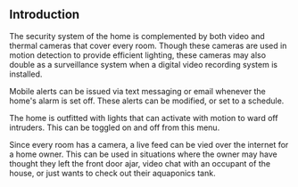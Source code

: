 ## Introduction

The security system of the home is complemented by both video and thermal cameras that cover every room. Though these cameras are used in motion detection to provide efficient lighting, these cameras may also double as a surveillance system when a digital video recording system is installed.

Mobile alerts can be issued via text messaging or email whenever the home's alarm is set off. These alerts can be modified, or set to a schedule.

The home is outfitted with lights that can activate with motion to ward off intruders. This can be toggled on and off from this menu.

Since every room has a camera, a live feed can be vied over the internet for a home owner. This can be used in situations where the owner may have thought they left the front door ajar, video chat with an occupant of the house, or just wants to check out their aquaponics tank.